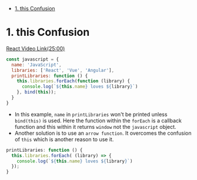 - [1. this Confusion](#1-this-confusion)

# 1. this Confusion
[React Video Link(25:00)](https://www.youtube.com/watch?v=QLxjMwVu0xY&list=PLHiZ4m8vCp9M6HVQv7a36cp8LKzyHIePr&index=10)
```javascript
const javascript = {
  name: 'JavaScript',
  libraries: ['React', 'Vue', 'Angular'],
  printLibraries: function () {
    this.libraries.forEach(function (library) {
      console.log(`${this.name} loves ${library}`)
    }, bind(this));
  }
}
```
- In this example, `name` in `printLibraries` won't be printed unless `bind(this)` is used. Here the function within the `forEach` is a callback function and this within it returns `window` not the `javascript` object.
- Another solution is to use an `arrow function`. It overcomes the confusion of `this` which is another reason to use it.

```JavaScript
printLibraries: function () {
  this.libraries.forEach( (library) => {
    console.log(`${this.name} loves ${library}`)
  });
}
```